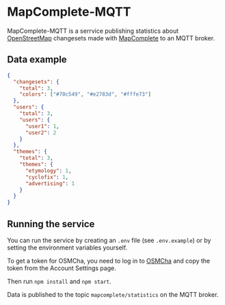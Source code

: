 # MapComplete-MQTT

MapComplete-MQTT is a serrvice publishing statistics about [OpenStreetMap](https://www.openstreetmap.org) changesets made with [MapComplete](https://github.com/pietervdvn/MapComplete) to an MQTT broker.

## Data example

```json
{
  "changesets": {
    "total": 3,
    "colors": ["#70c549", "#e2783d", "#fffe73"]
  },
  "users": {
    "total": 3,
    "users": {
      "user1": 1,
      "user2": 2
    }
  },
  "themes": {
    "total": 3,
    "themes": {
      "etymology": 1,
      "cyclofix": 1,
      "advertising": 1
    }
  }
}
```

## Running the service

You can run the service by creating an `.env` file (see `.env.example`) or by setting the environment variables yourself.

To get a token for OSMCha, you need to log in to [OSMCha](https://osmcha.org) and copy the token from the Account Settings page.

Then run `npm install` and `npm start`.

Data is published to the topic `mapcomplete/statistics` on the MQTT broker.
